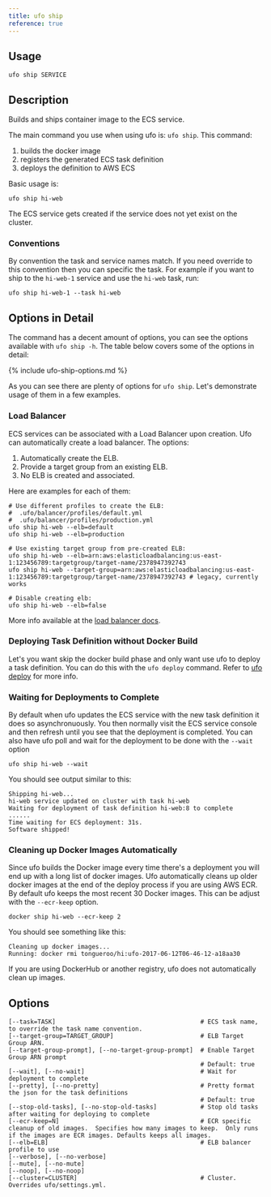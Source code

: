 ```yaml
---
title: ufo ship
reference: true
---
```


## Usage

    ufo ship SERVICE

## Description

Builds and ships container image to the ECS service.

The main command you use when using ufo is: `ufo ship`.  This command:

1. builds the docker image
2. registers the generated ECS task definition
3. deploys the definition to AWS ECS

Basic usage is:

    ufo ship hi-web

The ECS service gets created if the service does not yet exist on the cluster.

### Conventions

By convention the task and service names match. If you need override to this convention then you can specific the task.  For example if you want to ship to the `hi-web-1` service and use the `hi-web` task, run:

    ufo ship hi-web-1 --task hi-web

## Options in Detail

The command has a decent amount of options, you can see the options available with `ufo ship -h`.  The table below covers some of the options in detail:

{% include ufo-ship-options.md %}

As you can see there are plenty of options for `ufo ship`.  Let's demonstrate usage of them in a few examples.

### Load Balancer

ECS services can be associated with a Load Balancer upon creation. Ufo can automatically create a load balancer.  The options:

1. Automatically create the ELB.
2. Provide a target group from an existing ELB.
3. No ELB is created and associated.

Here are examples for each of them:

    # Use different profiles to create the ELB:
    #  .ufo/balancer/profiles/default.yml
    #  .ufo/balancer/profiles/production.yml
    ufo ship hi-web --elb=default
    ufo ship hi-web --elb=production

    # Use existing target group from pre-created ELB:
    ufo ship hi-web --elb=arn:aws:elasticloadbalancing:us-east-1:123456789:targetgroup/target-name/2378947392743
    ufo ship hi-web --target-group=arn:aws:elasticloadbalancing:us-east-1:123456789:targetgroup/target-name/2378947392743 # legacy, currently works

    # Disable creating elb:
    ufo ship hi-web --elb=false

More info available at the [load balancer docs](http://ufoships.com/docs/load-balancer/).

### Deploying Task Definition without Docker Build

Let's you want skip the docker build phase and only want use ufo to deploy a task definition. You can do this with the `ufo deploy` command.  Refer to [ufo deploy](http://ufoships.com/reference/ufo-deploy/) for more info.

### Waiting for Deployments to Complete

By default when ufo updates the ECS service with the new task definition it does so asynchronuously. You then normally visit the ECS service console and then refresh until you see that the deployment is completed.  You can also have ufo poll and wait for the deployment to be done with the `--wait` option

    ufo ship hi-web --wait

You should see output similar to this:

    Shipping hi-web...
    hi-web service updated on cluster with task hi-web
    Waiting for deployment of task definition hi-web:8 to complete
    ......
    Time waiting for ECS deployment: 31s.
    Software shipped!

### Cleaning up Docker Images Automatically

Since ufo builds the Docker image every time there's a deployment you will end up with a long list of docker images.  Ufo automatically cleans up older docker images at the end of the deploy process if you are using AWS ECR.  By default ufo keeps the most recent 30 Docker images. This can be adjust with the `--ecr-keep` option.

    docker ship hi-web --ecr-keep 2

You should see something like this:

    Cleaning up docker images...
    Running: docker rmi tongueroo/hi:ufo-2017-06-12T06-46-12-a18aa30

If you are using DockerHub or another registry, ufo does not automatically clean up images.


## Options

```
[--task=TASK]                                        # ECS task name, to override the task name convention.
[--target-group=TARGET_GROUP]                        # ELB Target Group ARN.
[--target-group-prompt], [--no-target-group-prompt]  # Enable Target Group ARN prompt
                                                     # Default: true
[--wait], [--no-wait]                                # Wait for deployment to complete
[--pretty], [--no-pretty]                            # Pretty format the json for the task definitions
                                                     # Default: true
[--stop-old-tasks], [--no-stop-old-tasks]            # Stop old tasks after waiting for deploying to complete
[--ecr-keep=N]                                       # ECR specific cleanup of old images.  Specifies how many images to keep.  Only runs if the images are ECR images. Defaults keeps all images.
[--elb=ELB]                                          # ELB balancer profile to use
[--verbose], [--no-verbose]                          
[--mute], [--no-mute]                                
[--noop], [--no-noop]                                
[--cluster=CLUSTER]                                  # Cluster.  Overrides ufo/settings.yml.
```

